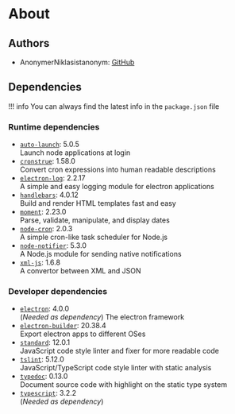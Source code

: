 # About

## Authors

- AnonymerNiklasistanonym: [GitHub](https://github.com/AnonymerNiklasistanonym)

## Dependencies

!!! info
    You can always find the latest info in the `package.json` file

### Runtime dependencies

- [`auto-launch`](https://github.com/4ver/node-auto-launch): 5.0.5 <br> Launch node applications at login
- [`cronstrue`](https://github.com/bradymholt/cronstrue): 1.58.0 <br> Convert cron expressions into human readable descriptions
- [`electron-log`](https://github.com/megahertz/electron-log#readme): 2.2.17 <br> A simple and easy logging module for electron applications
- [`handlebars`](http://www.handlebarsjs.com/): 4.0.12 <br> Build and render HTML templates fast and easy
- [`moment`](http://momentjs.com): 2.23.0 <br> Parse, validate, manipulate, and display dates
- [`node-cron`](https://github.com/merencia/node-cron): 2.0.3 <br> A simple cron-like task scheduler for Node.js
- [`node-notifier`](https://github.com/mikaelbr/node-notifier#readme): 5.3.0 <br> A Node.js module for sending native notifications
- [`xml-js`](https://github.com/nashwaan/xml-js#readme): 1.6.8 <br> A convertor between XML and JSON

### Developer dependencies

- [`electron`](https://github.com/electron/electron#readme): 4.0.0 <br> (*Needed as dependency*) The electron framework
- [`electron-builder`](https://github.com/electron-userland/electron-builder): 20.38.4 <br> Export electron apps to different OSes
- [`standard`](https://standardjs.com): 12.0.1 <br> JavaScript code style linter and fixer for more readable code
- [`tslint`](https://palantir.github.io/tslint): 5.12.0 <br> JavaScript/TypeScript code style linter with static analysis
- [`typedoc`](http://typedoc.org): 0.13.0 <br> Document source code with highlight on the static type system
- [`typescript`](https://www.typescriptlang.org/): 3.2.2 <br> (*Needed as dependency*)
